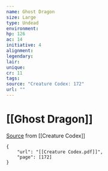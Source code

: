 ```yaml
---
name: Ghost Dragon
size: Large
type: Undead
environment: 
hp: 126
ac: 14
initiative: 4
alignment: 
legendary: 
lair: 
unique: 
cr: 11
tags: 
source: "Creature Codex: 172"
url: ""
---
```

# [[Ghost Dragon]]

[Source](zotero://open-pdf/library/items/NTNKJRHG?page=172) from [[Creature Codex]]

```pdf
{
	"url": "[[Creature Codex.pdf]]",
	"page": [172]
}
```

